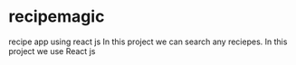 # recipemagic
recipe app using react js
In this project we can search any reciepes.
In this project we use React js
